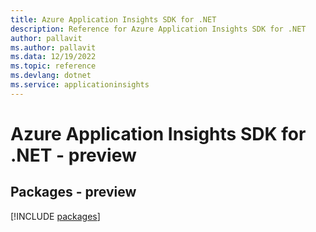 ```yaml
---
title: Azure Application Insights SDK for .NET
description: Reference for Azure Application Insights SDK for .NET
author: pallavit
ms.author: pallavit
ms.data: 12/19/2022
ms.topic: reference
ms.devlang: dotnet
ms.service: applicationinsights
---
```

# Azure Application Insights SDK for .NET - preview
## Packages - preview
[!INCLUDE [packages](application-insights-index.md)]